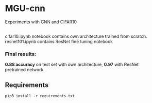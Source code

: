 # MGU-cnn

Experiments with CNN and CIFAR10
<br><br>

cifar10.ipynb notebook contains own architecture trained from scratch.
<br>
resnet101.ipynb contains ResNet fine tuning notebook

### Final results: 
**0.88 accuracy** on test set with own architecture, **0.97** with ResNet pretrained network.

## Requirements
```
pip3 install -r requirements.txt
```
